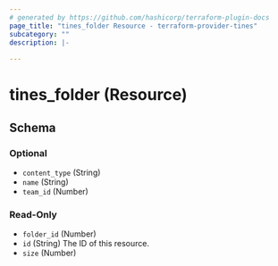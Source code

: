```yaml
---
# generated by https://github.com/hashicorp/terraform-plugin-docs
page_title: "tines_folder Resource - terraform-provider-tines"
subcategory: ""
description: |-
  
---
```


# tines_folder (Resource)





<!-- schema generated by tfplugindocs -->
## Schema

### Optional

- `content_type` (String)
- `name` (String)
- `team_id` (Number)

### Read-Only

- `folder_id` (Number)
- `id` (String) The ID of this resource.
- `size` (Number)
